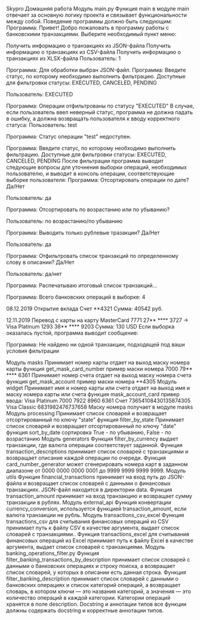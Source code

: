 Skypro Домашняя работа
Модуль main.py
Функция main в модуле main отвечает за основную логику проекта и связывает функциональности между собой. Поведение программы должно быть следующим: Программа: Привет! Добро пожаловать в программу работы с банковскими транзакциями. Выберите необходимый пункт меню:

Получить информацию о транзакциях из JSON-файла
Получить информацию о транзакциях из CSV-файла
Получить информацию о транзакциях из XLSX-файла
Пользователь: 1

Программа: Для обработки выбран JSON-файл. Программа: Введите статус, по которому необходимо выполнить фильтрацию. Доступные для фильтровки статусы: EXECUTED, CANCELED, PENDING

Пользователь: EXECUTED

Программа: Операции отфильтрованы по статусу "EXECUTED" В случае, если пользователь ввел неверный статус, программа не должна падать в ошибку, а должна возвращать пользователя к вводу корректного статуса: Пользователь: test

Программа: Статус операции "test" недоступен.

Программа: Введите статус, по которому необходимо выполнить фильтрацию. Доступные для фильтровки статусы: EXECUTED, CANCELED, PENDING После фильтрации программа выводит следующие вопросы для уточнения выборки операций, необходимых пользователю, и выводит в консоль операции, соответствующие выборке пользователя: Программа: Отсортировать операции по дате? Да/Нет

Пользователь: да

Программа: Отсортировать по возрастанию или по убыванию?

Пользователь: по возрастанию/по убыванию

Программа: Выводить только рублевые тразакции? Да/Нет

Пользователь: да

Программа: Отфильтровать список транзакций по определенному слову в описании? Да/Нет

Пользователь: да/нет

Программа: Распечатываю итоговый список транзакций...

Программа: Всего банковских операций в выборке: 4

08.12.2019 Открытие вклада Счет **4321 Сумма: 40542 руб.

12.11.2019 Перевод с карты на карту MasterCard 7771 27** **** 3727 -> Visa Platinum 1293 38** **** 9203 Сумма: 130 USD Если выборка оказалась пустой, программа выводит сообщение:

Программа: Не найдено ни одной транзакции, подходящей под ваши условия фильтрации

Модуль masks
Принимает номер карты отдает на выход маску номера карты
функция get_mask_card_number
пример маски номера 7000 79** **** 6361
Принимает номер счета отдает на выход маску номера счета
функция get_mask_account
пример маски номера **4305
Модуль widget
Принимает имя и номер карты или счета отдает на выход имя и маску номера карты или счета
функция mask_account_card
привер ввода: Visa Platinum 7000 7922 8960 6361
Счет 73654108430135874305
Visa Classic 6831982476737658
Маску номера получает в модуле masks
Модуль processing
Принимает список словарей и возвращает отсортированный по ключу "state"
функция filter_by_state
Принимает список словарей и возвращает отсортированный по ключу "date"
функция sort_by_date
сортировка True - по убыванию, False - по возрастанию
Модуль generators
Функция filter_by_currency выдает транзакции, где валюта операции соответствует заданной.
Функция transaction_descriptions принимает список словарей с транзакциями и возвращает описание каждой операции по очереди.
Функция card_number_generator может сгенерировать номера карт в заданном диапазоне от 0000 0000 0000 0001 до 9999 9999 9999 9999.
Модуль utils
Функция financial_transactions принимает на вход путь до JSON-файла и возвращает список словарей с данными о финансовых транзакциях.
JSON-файл находится в директории data.
Функция transaction_amount принимает на вход транзакцию и возвращает сумму транзакции в рублях.
Модуль external_api
Функция конвертации currency_conversion, используется функцией transaction_amount, если валюта транзакции не рубль.
Модуль transactions_csv_excel
Функция transactions_csv для считывания финансовых операций из CSV принимает путь к файлу CSV в качестве аргумента, выдает список словарей с транзакциями..
Функция transactions_excel для считывания финансовых операций из Excel принимает путь к файлу Excel в качестве аргумента, выдает список словарей с транзакциями.
Модуль banking_operations_filter.py
Функция filter_banking_transactions_by_description принимает список словарей с данными о банковских операциях и строку поиска, а возвращает список словарей, у которых в описании есть данная строка.
Функция filter_banking_description принимает список словарей с данными о банковских операциях и список категорий операций, а возвращает словарь, в котором ключи — это названия категорий, а значения — это количество операций в каждой категории. Категории операций хранятся в поле description.
Docstring и аннотации типов
все функции должны содержать docstring и корректные аннотации типов.
